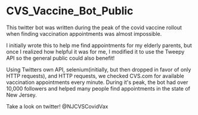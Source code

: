 # CVS_Vaccine_Bot_Public
This twitter bot was written during the peak of the covid vaccine rollout when finding vaccination appointments was almost impossible. 

I initially wrote this to help me find appointments for my elderly parents, but once I realized how helpful it was for me, I modified it to use the Tweepy API so the general public could also benefit! 

Using Twitters own API, selenium(initially, but then dropped in favor of only HTTP requests), and HTTP requests, we checked CVS.com for available vaccination appointments every minute.
During it's peak, the bot had over 10,000 followers and helped many people find appointments in the state of New Jersey. 

Take a look on twitter! @NJCVSCovidVax
